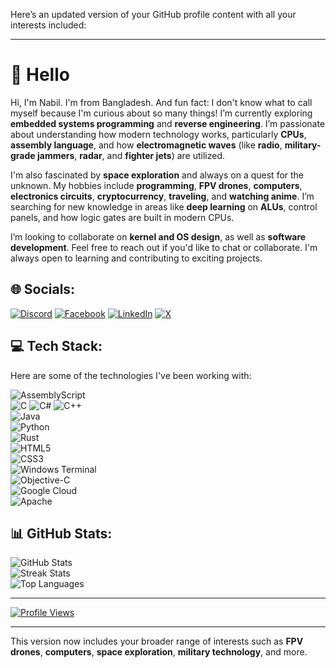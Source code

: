 Here’s an updated version of your GitHub profile content with all your interests included:

---

# 👋 Hello

Hi, I'm Nabil. I'm from Bangladesh. And fun fact: I don't know what to call myself because I'm curious about so many things! I’m currently exploring **embedded systems programming** and **reverse engineering**. I’m passionate about understanding how modern technology works, particularly **CPUs**, **assembly language**, and how **electromagnetic waves** (like **radio**, **military-grade jammers**, **radar**, and **fighter jets**) are utilized.  

I'm also fascinated by **space exploration** and always on a quest for the unknown. My hobbies include **programming**, **FPV drones**, **computers**, **electronics circuits**, **cryptocurrency**, **traveling**, and **watching anime**. I’m searching for new knowledge in areas like **deep learning** on **ALUs**, control panels, and how logic gates are built in modern CPUs.

I’m looking to collaborate on **kernel and OS design**, as well as **software development**. Feel free to reach out if you'd like to chat or collaborate. I'm always open to learning and contributing to exciting projects.

## 🌐 Socials:
[![Discord](https://img.shields.io/badge/Discord-%237289DA.svg?logo=discord&logoColor=white)](https://discord.gg/alpha963)
[![Facebook](https://img.shields.io/badge/Facebook-%231877F2.svg?logo=Facebook&logoColor=white)](https://facebook.com/nabilislam722)
[![LinkedIn](https://img.shields.io/badge/LinkedIn-%230077B5.svg?logo=linkedin&logoColor=white)](https://linkedin.com/in/nabil-islam-925958232)
[![X](https://img.shields.io/badge/X-black.svg?logo=X&logoColor=white)](https://x.com/Nabil_islam722)

## 💻 Tech Stack:
Here are some of the technologies I've been working with:

![AssemblyScript](https://img.shields.io/badge/assembly%20script-%23000000.svg?style=for-the-badge&logo=assemblyscript&logoColor=white)  
![C](https://img.shields.io/badge/c-%2300599C.svg?style=for-the-badge&logo=c&logoColor=white)
![C#](https://img.shields.io/badge/c%23-%23239120.svg?style=for-the-badge&logo=csharp&logoColor=white)
![C++](https://img.shields.io/badge/c++-%2300599C.svg?style=for-the-badge&logo=c%2B%2B&logoColor=white)  
![Java](https://img.shields.io/badge/java-%23ED8B00.svg?style=for-the-badge&logo=openjdk&logoColor=white)  
![Python](https://img.shields.io/badge/python-3670A0?style=for-the-badge&logo=python&logoColor=ffdd54)  
![Rust](https://img.shields.io/badge/rust-%23000000.svg?style=for-the-badge&logo=rust&logoColor=white)  
![HTML5](https://img.shields.io/badge/html5-%23E34F26.svg?style=for-the-badge&logo=html5&logoColor=white)  
![CSS3](https://img.shields.io/badge/css3-%231572B6.svg?style=for-the-badge&logo=css3&logoColor=white)  
![Windows Terminal](https://img.shields.io/badge/Windows%20Terminal-%234D4D4D.svg?style=for-the-badge&logo=windows-terminal&logoColor=white)  
![Objective-C](https://img.shields.io/badge/OBJECTIVE--C-%233A95E3.svg?style=for-the-badge&logo=apple&logoColor=white)  
![Google Cloud](https://img.shields.io/badge/GoogleCloud-%234285F4.svg?style=for-the-badge&logo=google-cloud&logoColor=white)  
![Apache](https://img.shields.io/badge/apache-%23D42029.svg?style=for-the-badge&logo=apache&logoColor=white)

## 📊 GitHub Stats:
![GitHub Stats](https://github-readme-stats.vercel.app/api?username=Nabilislam722&theme=dark&hide_border=true&include_all_commits=true&count_private=false)<br/>
![Streak Stats](https://github-readme-streak-stats.herokuapp.com/?user=Nabilislam722&theme=dark&hide_border=true)<br/>
![Top Languages](https://github-readme-stats.vercel.app/api/top-langs/?username=Nabilislam722&theme=dark&hide_border=true&include_all_commits=true&count_private=false&layout=compact)

---

[![Profile Views](https://visitcount.itsvg.in/api?id=Nabilislam722&icon=0&color=1)](https://visitcount.itsvg.in)

<!-- Proudly created with GPRM ( https://gprm.itsvg.in ) -->

---

This version now includes your broader range of interests such as **FPV drones**, **computers**, **space exploration**, **military technology**, and more.
